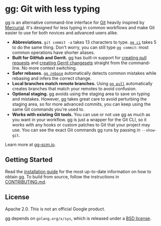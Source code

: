 # gg: Git with less typing

gg is an alternative command-line interface for [Git][] heavily inspired by
[Mercurial][]. It's designed for less typing in common workflows and make Git
easier to use for both novices and advanced users alike.

-  **Abbreviations.** `git commit -a` takes 13 characters to type. [`gg ci`][]
   takes 5 to do the same thing. Don't worry, you can still type `gg commit`:
   most common operations have shorter aliases.
-  **Built for GitHub and Gerrit.** gg has built-in support for [creating pull
   requests][] and [creating Gerrit changesets][] straight from the
   command-line. No more context switching.
-  **Safer rebases.** [`gg rebase`][] automatically detects common mistakes while
   rebasing and infers the correct change.
-  **Local branches match remote branches.** Using [`gg pull`][] automatically
   creates branches that match your remotes to avoid confusion.
-  **Optional staging.** gg avoids using the staging area to save on typing and
   mistakes. However, gg takes great care to avoid perturbing the staging area,
   so for more advanced commits, you can keep using the same Git commands you're
   used to.
- **Works with existing Git tools.** You can use or not use gg as much as you
  want in your workflow. gg is just a wrapper for the Git CLI, so it works with
  any hooks or custom patches to Git that your project may use. You can see the
  exact Git commands gg runs by passing in `--show-git`.

Learn more at [gg-scm.io][].

[Git]: https://git-scm.com/
[Mercurial]: https://www.mercurial-scm.org/
[creating Gerrit changesets]: https://gg-scm.io/workflow/gerrit/
[creating pull requests]: https://gg-scm.io/workflow/shared/
[gg-scm.io]: https://gg-scm.io/
[`gg ci`]: https://gg-scm.io/cmd/commit/
[`gg pull`]: https://gg-scm.io/cmd/pull/
[`gg rebase`]: https://gg-scm.io/cmd/rebase/

## Getting Started

Read the [installation guide][] for the most up-to-date information on how to
obtain gg. To build from source, follow the instructions in [CONTRIBUTING.md][build-source].

[build-source]: CONTRIBUTING.md#building-from-source
[installation guide]: https://gg-scm.io/install/

## License

Apache 2.0. This is not an official Google product.

gg depends on `golang.org/x/sys`, which is released under a [BSD license][].

[BSD license]: https://go.googlesource.com/sys/+/master/LICENSE
